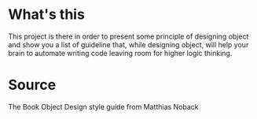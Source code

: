 # What's this

This project is there in order to present some principle of designing object and show you a list of guideline that, while designing object, 
will help your brain to automate writing code leaving room for higher logic thinking.

# Source

The Book Object Design style guide from Matthias Noback